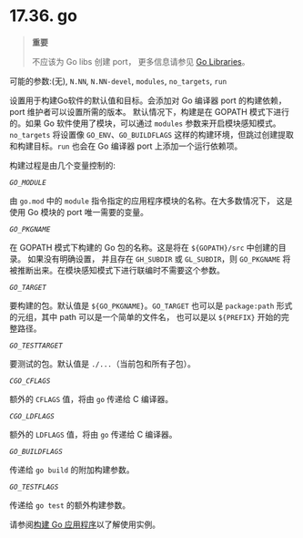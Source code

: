 # 17.36. go

>**重要**
>
> 不应该为 Go libs 创建 port， 更多信息请参见 [Go Libraries](https://docs.freebsd.org/en/books/porters-handbook/special/index.html#go-libs)。

可能的参数:(无), `N.NN`, `N.NN-devel`, `modules`, `no_targets`, `run`

设置用于构建Go软件的默认值和目标。会添加对 Go 编译器 port 的构建依赖， port 维护者可以设置所需的版本。 默认情况下，构建是在 GOPATH 模式下进行的。如果 Go 软件使用了模块，可以通过 `modules` 参数来开启模块感知模式。`no_targets` 将设置像 `GO_ENV`、`GO_BUILDFLAGS` 这样的构建环境，但跳过创建提取和构建目标。`run` 也会在 Go 编译器 port 上添加一个运行依赖项。

构建过程是由几个变量控制的:

*`GO_MODULE`*

由 `go.mod` 中的 `module` 指令指定的应用程序模块的名称。在大多数情况下， 这是使用 Go 模块的 port 唯一需要的变量。

*`GO_PKGNAME`*

在 GOPATH 模式下构建的 Go 包的名称。这是将在 `${GOPATH}/src` 中创建的目录。
如果没有明确设置， 并且存在 `GH_SUBDIR` 或 `GL_SUBDIR`，则 `GO_PKGNAME` 将被推断出来。在模块感知模式下进行联编时不需要这个参数。

*`GO_TARGET`*

要构建的包。默认值是 `${GO_PKGNAME}`。`GO_TARGET` 也可以是 `package:path` 形式的元组，其中 path 可以是一个简单的文件名， 也可以是以 `${PREFIX}` 开始的完整路径。

*`GO_TESTTARGET`*

要测试的包。默认值是 `./...`（当前包和所有子包）。

*`CGO_CFLAGS`*

额外的 `CFLAGS` 值，将由 `go` 传递给 C 编译器。

*`CGO_LDFLAGS`*

额外的 `LDFLAGS` 值，将由 `go` 传递给 C 编译器。

*`GO_BUILDFLAGS`*

传递给 `go build` 的附加构建参数。

*`GO_TESTFLAGS`*

传递给 `go test` 的额外构建参数。

请参阅[构建 Go 应用程序](https://docs.freebsd.org/en/books/porters-handbook/special/index.html#using-go)以了解使用实例。
